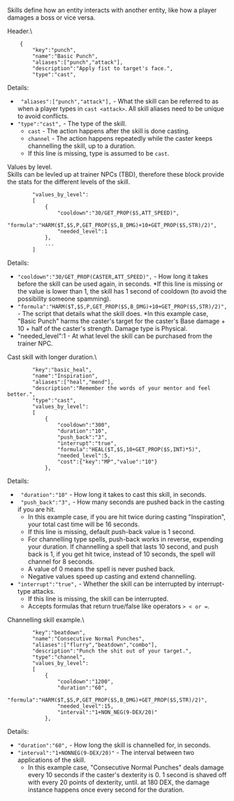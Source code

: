 Skills define how an entity interacts with another entity, like how a player damages a boss or vice versa.

Header.\
```
    {   
        "key":"punch",
        "name":"Basic Punch",
        "aliases":["punch","attack"],
        "description":"Apply fist to target's face.",
        "type":"cast",
```
Details:
* ` "aliases":["punch","attack"],` - What the skill can be referred to as when a player types in `cast <attack>`. All skill aliases need to be unique to avoid conflicts.
* `"type":"cast",` - The type of the skill.
    * `cast` - The action happens after the skill is done casting.
    * `channel` - The action happens repeatedly while the caster keeps channelling the skill, up to a duration.
    * If this line is missing, type is assumed to be `cast`.
    
Values by level.\
Skills can be levled up at trainer NPCs (TBD), therefore these block provide the stats for the different levels of the skill.
```
        "values_by_level":
        [
            {
                "cooldown":"30/GET_PROP($S,ATT_SPEED)",
                "formula":"HARM($T,$S,P,GET_PROP($S,B_DMG)+10+GET_PROP($S,STR)/2)",
                "needed_level":1
            },
            ...
        ]
```
Details:
* `"cooldown":"30/GET_PROP(CASTER,ATT_SPEED)",` - How long it takes before the skill can be used again, in seconds.
    *If this line is missing or the value is lower than 1, the skill has 1 second of cooldown (to avoid the possibility someone spamming).
* `"formula":"HARM($T,$S,P,GET_PROP($S,B_DMG)+10+GET_PROP($S,STR)/2)",` - The script that details what the skill does.
    *In this example case, "Basic Punch" harms the caster's target for the caster's Base damage + 10 + half of the caster's strength. Damage type is Physical.
* "needed_level":1 - At what level the skill can be purchased from the trainer NPC.

Cast skill with longer duration.\
```
        "key":"basic_heal",
        "name":"Inspiration",
        "aliases":["heal","mend"],
        "description":"Remember the words of your mentor and feel better.",   
        "type":"cast",
        "values_by_level":
        [
            {
                "cooldown":"300",
                "duration":"10",
                "push_back":"3",
                "interrupt":"true",
                "formula":"HEAL($T,$S,10+GET_PROP($S,INT)*5)",
                "needed_level":5,
                "cost":{"key":"MP","value":"10"}
            },
```
Details:
* ` "duration":"10"` - How long it takes to cast this skill, in seconds.
* ` "push_back":"3",` - How many seconds are pushed back in the casting if you are hit. 
    * In this example case, if you are hit twice during casting "Inspiration", your total cast time will be 16 seconds.
    * If this line is missing, default push-back value is 1 second.
    * For channelling type spells, push-back works in reverse, expending your duration. If channelling a spell that lasts 10 second, and push back is 1, if you get hit twice, instead of 10 seconds, the spell will channel for 8 seconds.
    * A value of 0 means the spell is never pushed back.
    * Negative values speed up casting and extend channelling.
* `"interrupt":"true",` - Whether the skill can be interrupted by interrupt-type attacks. 
    * If this line is missing, the skill can be interrupted.
    * Accepts formulas that return true/false like operators `> < or =`.



Channelling skill example.\
```
        "key":"beatdown",
        "name":"Consecutive Normal Punches",
        "aliases":["flurry","beatdown","combo"],
        "description":"Punch the shit out of your target.",  
        "type":"channel",
        "values_by_level":
        [
            {
                "cooldown":"1200",
                "duration":"60",
                "formula":"HARM($T,$S,P,GET_PROP($S,B_DMG)+GET_PROP($S,STR)/2)",
                "needed_level":15,
                "interval":"1+NON_NEG(9-DEX/20)"
            },
```
Details:
* `"duration":"60",` - How long the skill is channelled for, in seconds.
* `"interval":"1+NONNEG(9-DEX/20)"` - The interval between two applications of the skill.
    * In this example case, "Consecutive Normal Punches" deals damage every 10 seconds if the caster's dexterity is 0. 1 second is shaved off with every 20 points of dexterity, until. at 180 DEX, the damage instance happens once every second for the duration.